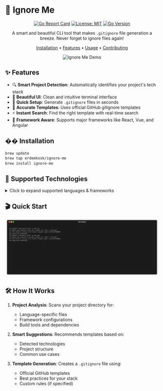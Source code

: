 # 🎯 Ignore Me

<div align="center">

[![Go Report Card](https://goreportcard.com/badge/github.com/erdemkosk/ignore-me)](https://goreportcard.com/report/github.com/erdemkosk/ignore-me)
[![License: MIT](https://img.shields.io/badge/License-MIT-yellow.svg)](https://opensource.org/licenses/MIT)
[![Go Version](https://img.shields.io/github/go-mod/go-version/erdemkosk/ignore-me)](https://go.dev/)

A smart and beautiful CLI tool that makes `.gitignore` file generation a breeze. Never forget to ignore files again!

[Installation](#-installation) •
[Features](#-features) •
[Usage](#-usage) •
[Contributing](#-contributing)

![Ignore Me Demo](demo.gif)

</div>

## ✨ Features

- 🔍 **Smart Project Detection**: Automatically identifies your project's tech stack
- 🎨 **Beautiful UI**: Clean and intuitive terminal interface
- 🚀 **Quick Setup**: Generate `.gitignore` files in seconds
- 🎯 **Accurate Templates**: Uses official GitHub gitignore templates
- ⚡ **Instant Search**: Find the right template with real-time search
- 🤖 **Framework Aware**: Supports major frameworks like React, Vue, and Angular

## �� Installation

```bash
brew update
brew tap erdemkosk/ignore-me
brew install ignore-me
```

## 🎯 Supported Technologies

<details>
<summary>Click to expand supported languages & frameworks</summary>

### Languages
- Go
- Python
- Java
- JavaScript
- Ruby
- Rust
- C/C++
- C#
- PHP
- Swift
- Kotlin
- Dart

### Frameworks
- React
- Vue
- Angular
- Flutter
- Django
- Rails
- Spring Boot

</details>

## 🎬 Quick Start

![IgnoreMe](/ignoreme.gif)

## 🛠 How It Works

1. **Project Analysis**: Scans your project directory for:
   - Language-specific files
   - Framework configurations
   - Build tools and dependencies

2. **Smart Suggestions**: Recommends templates based on:
   - Detected technologies
   - Project structure
   - Common use cases

3. **Template Generation**: Creates a `.gitignore` file using:
   - Official GitHub templates
   - Best practices for your stack
   - Custom rules (if specified)

